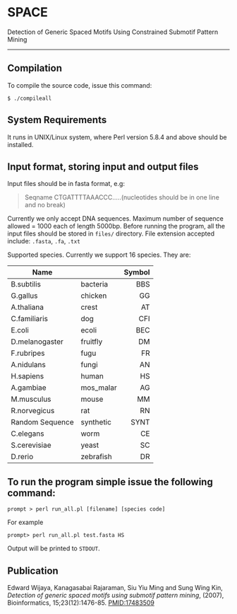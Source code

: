 # SPACE
Detection of Generic Spaced Motifs Using Constrained Submotif Pattern Mining
____________________________________________________________________

## Compilation

To compile the source code, issue this command:

    $ ./compileall


## System Requirements
It runs in UNIX/Linux system, where Perl version 5.8.4 and above should be installed. 

## Input format, storing input and output files

   Input files should be in fasta format, e.g:
   
   >Seqname
   CTGATTTTAAACCC.....(nucleotides should be in one line and no break)

Currently we only accept DNA sequences. Maximum number of sequence
allowed = 1000 each of length 5000bp.
Before running the program, all the input files should be stored in 
`files/` directory. File extension accepted include: `.fasta`, `.fa`, `.txt`

   
Supported species.
Currently we support 16 species. They are:


|Name           |                  |Symbol|
|---------------|----------------  |-----:|
|B.subtilis     | bacteria         | BBS  |
|G.gallus       | chicken          | GG   |
|A.thaliana     | crest            | AT   |
|C.familiaris   | dog              | CFI  |
|E.coli         | ecoli            | BEC  |
|D.melanogaster | fruitfly         | DM   |
|F.rubripes     | fugu             | FR   |
|A.nidulans     | fungi            | AN   |
|H.sapiens      | human            | HS   |
|A.gambiae      | mos_malar        | AG   |
|M.musculus     | mouse            | MM   |
|R.norvegicus   | rat              | RN   |
|Random Sequence| synthetic        | SYNT |
|C.elegans      | worm             | CE   |
|S.cerevisiae   | yeast            | SC   |
|D.rerio        | zebrafish        | DR   |

## To run the program simple issue the following command:

    prompt > perl run_all.pl [filename] [species code]

For example

    prompt> perl run_all.pl test.fasta HS

Output will be printed to `STDOUT`.

## Publication
Edward Wijaya, Kanagasabai Rajaraman, Siu Yiu Ming and Sung Wing Kin, 
*Detection of generic spaced motifs using submotif pattern mining*, (2007),
Bioinformatics, 15;23(12):1476-85. [PMID:17483509](http://www.ncbi.nlm.nih.gov/pubmed/17483509) 
